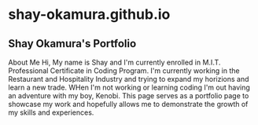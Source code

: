 # shay-okamura.github.io
## Shay Okamura's Portfolio
About Me
Hi, My name is Shay and I'm currently enrolled in M.I.T. Professional Certificate in Coding Program. I'm currently working in the Restaurant and Hospitality Industry and trying to expand my horizions and learn a new trade. WHen I'm not working or learning coding I'm out having an adventure with my boy, Kenobi.
This page serves as a portfolio page to showcase my work and hopefully allows me to demonstrate the growth of my skills and experiences.
